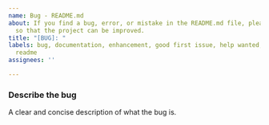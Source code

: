 ```yaml
---
name: Bug - README.md
about: If you find a bug, error, or mistake in the README.md file, please report it
  so that the project can be improved.
title: "[BUG]: "
labels: bug, documentation, enhancement, good first issue, help wanted, markdown,
  readme
assignees: ''

---
```


### **Describe the bug**

A clear and concise description of what the bug is.
